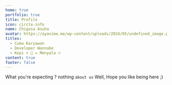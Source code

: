 ```yaml
---
home: true
portfolio: true
title: Profile
icon: circle-info
name: Chigusa Asuha
avatar: https://ayanime.me/wp-content/uploads/2024/05/undefined_image.png
titles:
  - Cuma Karyawan
  - Developer Wannabe
  - Kopi + 🚬 = Menyala 🔥
content: true
footer: false
---
```


What you're expecting ? nothing `about us`
Well, Hope you like being here ;)